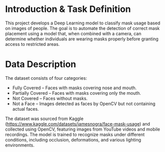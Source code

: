 # Introduction & Task Definition
This project develops a Deep Learning model to classify mask usage based on images of people. The goal is to automate the detection of correct mask placement using a model that, when combined with a camera, can determine whether individuals are wearing masks properly before granting access to restricted areas.

# Data Description
The dataset consists of four categories:

 - Fully Covered – Faces with masks covering nose and mouth.
 - Partially Covered – Faces with masks covering only the mouth.
 - Not Covered – Faces without masks.
 - Not a Face – Images detected as faces by OpenCV but not containing actual faces.
   
The dataset was sourced from Kaggle (https://www.kaggle.com/datasets/jamesnogra/face-mask-usage) and collected using OpenCV, featuring images from YouTube videos and mobile recordings. The model is trained to recognize masks under different conditions, including occlusion, deformations, and various lighting environments.


